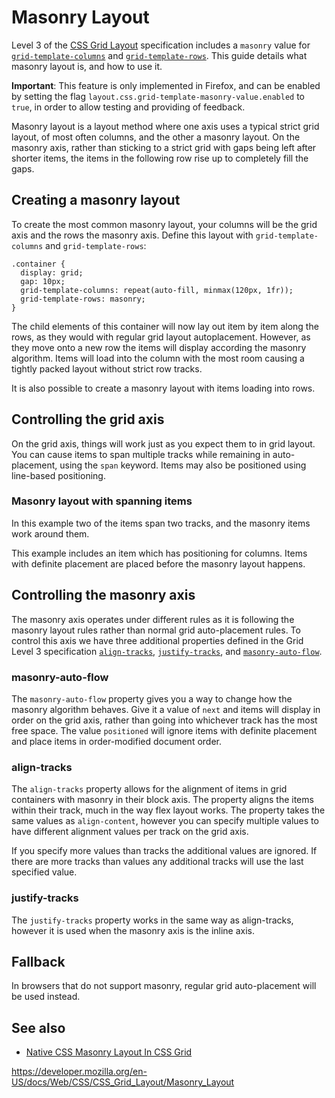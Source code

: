 # Masonry Layout

Level 3 of the [CSS Grid Layout](../css_grid_layout) specification includes a `masonry` value for [`grid-template-columns`](../grid-template-columns) and [`grid-template-rows`](../grid-template-rows). This guide details what masonry layout is, and how to use it.

**Important**: This feature is only implemented in Firefox, and can be enabled by setting the flag `layout.css.grid-template-masonry-value.enabled` to `true`, in order to allow testing and providing of feedback.

Masonry layout is a layout method where one axis uses a typical strict grid layout, of most often columns, and the other a masonry layout. On the masonry axis, rather than sticking to a strict grid with gaps being left after shorter items, the items in the following row rise up to completely fill the gaps.

## Creating a masonry layout

To create the most common masonry layout, your columns will be the grid axis and the rows the masonry axis. Define this layout with `grid-template-columns` and `grid-template-rows`:

    .container {
      display: grid;
      gap: 10px;
      grid-template-columns: repeat(auto-fill, minmax(120px, 1fr));
      grid-template-rows: masonry;
    }

The child elements of this container will now lay out item by item along the rows, as they would with regular grid layout autoplacement. However, as they move onto a new row the items will display according the masonry algorithm. Items will load into the column with the most room causing a tightly packed layout without strict row tracks.

It is also possible to create a masonry layout with items loading into rows.

## Controlling the grid axis

On the grid axis, things will work just as you expect them to in grid layout. You can cause items to span multiple tracks while remaining in auto-placement, using the `span` keyword. Items may also be positioned using line-based positioning.

### Masonry layout with spanning items

In this example two of the items span two tracks, and the masonry items work around them.

This example includes an item which has positioning for columns. Items with definite placement are placed before the masonry layout happens.

## Controlling the masonry axis

The masonry axis operates under different rules as it is following the masonry layout rules rather than normal grid auto-placement rules. To control this axis we have three additional properties defined in the Grid Level 3 specification [`align-tracks`](../align-tracks), [`justify-tracks`](../justify-tracks), and [`masonry-auto-flow`](../masonry-auto-flow).

### masonry-auto-flow

The `masonry-auto-flow` property gives you a way to change how the masonry algorithm behaves. Give it a value of `next` and items will display in order on the grid axis, rather than going into whichever track has the most free space. The value `positioned` will ignore items with definite placement and place items in order-modified document order.

### align-tracks

The `align-tracks` property allows for the alignment of items in grid containers with masonry in their block axis. The property aligns the items within their track, much in the way flex layout works. The property takes the same values as `align-content`, however you can specify multiple values to have different alignment values per track on the grid axis.

If you specify more values than tracks the additional values are ignored. If there are more tracks than values any additional tracks will use the last specified value.

### justify-tracks

The `justify-tracks` property works in the same way as align-tracks, however it is used when the masonry axis is the inline axis.

## Fallback

In browsers that do not support masonry, regular grid auto-placement will be used instead.

## See also

- [Native CSS Masonry Layout In CSS Grid](https://www.smashingmagazine.com/native-css-masonry-layout-css-grid/)

<a href="https://developer.mozilla.org/en-US/docs/Web/CSS/CSS_Grid_Layout/Masonry_Layout" class="_attribution-link">https://developer.mozilla.org/en-US/docs/Web/CSS/CSS_Grid_Layout/Masonry_Layout</a>
